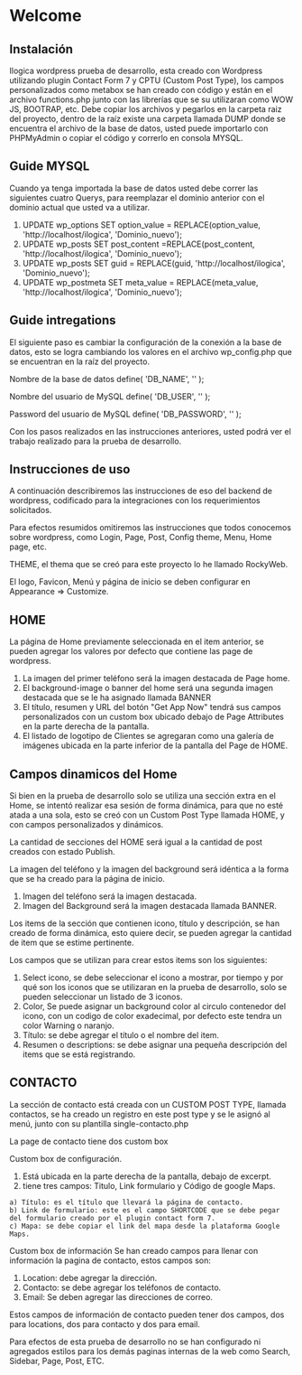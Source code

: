 # Welcome 

## Instalación
Ilogica wordpress prueba de desarrollo, esta creado con Wordpress utilizando plugin Contact Form 7 y CPTU (Custom Post Type), los campos personalizados como metabox se han creado con código y están en el archivo functions.php junto con las librerías que se su utilizaran como WOW JS, BOOTRAP, etc.
Debe copiar los archivos y pegarlos en la carpeta raiz del proyecto, dentro de la raíz existe una carpeta llamada DUMP donde se encuentra el archivo de la base de datos, usted puede importarlo con PHPMyAdmin o copiar el código y correrlo en consola MYSQL.

## Guide MYSQL
Cuando ya tenga importada la base de datos usted debe correr las siguientes cuatro Querys, para reemplazar el dominio anterior con el dominio actual que usted va a utilizar.

1) UPDATE wp_options SET option_value = REPLACE(option_value, 'http://localhost/ilogica', 'Dominio_nuevo');
2) UPDATE wp_posts SET post_content =REPLACE(post_content, 'http://localhost/ilogica', 'Dominio_nuevo');
3) UPDATE wp_posts SET guid = REPLACE(guid, 'http://localhost/ilogica', 'Dominio_nuevo');
4) UPDATE wp_postmeta SET meta_value = REPLACE(meta_value, 'http://localhost/ilogica', 'Dominio_nuevo');

## Guide intregations
El siguiente paso es cambiar la configuración de la conexión a la base de datos, esto se logra cambiando los valores en el archivo wp_config.php que se encuentran en la raíz del proyecto.

Nombre de la base de datos
define( 'DB_NAME', '' );

Nombre del usuario de MySQL
define( 'DB_USER', '' );

Password del usuario de MySQL
define( 'DB_PASSWORD', '' );

Con los pasos realizados en las instrucciones anteriores, usted podrá ver el trabajo realizado para la prueba de desarrollo.

## Instrucciones de uso
A continuación describiremos las instrucciones de eso del backend de wordpress, codificado para la integraciones con los requerimientos solicitados.

Para efectos resumidos omitiremos las instrucciones que todos conocemos sobre wordpress, como Login, Page, Post, Config theme, Menu, Home page, etc.

THEME, el thema que se creó para este proyecto lo he llamado RockyWeb.

El logo, Favicon, Menú y página de inicio se deben configurar en Appearance => Customize.

## HOME 

La página de Home previamente seleccionada en el item anterior, se pueden agregar los valores por defecto que contiene las page de wordpress.

  1) La imagen del primer teléfono será la imagen destacada de Page home.
  2) El background-image o banner del home será una segunda imagen destacada que se le ha asignado llamada BANNER
  3) El título, resumen y URL del botón "Get App Now" tendrá sus campos personalizados con un custom box ubicado debajo de Page Attributes en la parte derecha de la pantalla.
  4) El listado de logotipo de Clientes se agregaran como una galería de imágenes ubicada en la parte inferior de la pantalla del Page de HOME.

## Campos dinamicos del Home

Si bien en la prueba de desarrollo solo se utiliza una sección extra en el Home, se intentó realizar esa sesión de forma dinámica, para que no esté atada a una sola, esto se creó con un Custom Post Type llamada HOME, y con campos personalizados y dinámicos.

La cantidad de secciones del HOME será igual a la cantidad de post creados con estado Publish.

La imagen del teléfono y la imagen del background será idéntica a la forma que se ha creado para la página de inicio.
  
  1) Imagen del teléfono será la imagen destacada.
  2) Imagen del Background será la imagen destacada llamada BANNER.

Los items de la sección que contienen icono, título y descripción, se han creado de forma dinámica, esto quiere decir, se pueden agregar la cantidad de item que se estime pertinente.

Los campos que se utilizan para crear estos items son los siguientes:

  1) Select icono, se debe seleccionar el icono a mostrar, por tiempo y por qué son los iconos que se utilizaran en la prueba de desarrollo, solo se pueden seleccionar un listado de 3 iconos.
  2) Color, Se puede asignar un background color al circulo contenedor del icono, con un codigo de color exadecimal, por defecto este tendra un color Warning o naranjo.
  3) Título: se debe agregar el título o el nombre del item.
  4) Resumen o descriptions: se debe asignar una pequeña descripción del items que se está registrando.

## CONTACTO
La sección de contacto está creada con un CUSTOM POST TYPE, llamada contactos, se ha creado un registro en este post type y se le asignó al menú, junto con su plantilla single-contacto.php

La page de contacto tiene dos custom box

Custom box de configuración.
  
  1) Está ubicada en la parte derecha de la pantalla, debajo de excerpt.
  2) tiene tres campos: Titulo, Link formulario y Código de google Maps.

    a) Título: es el título que llevará la página de contacto.
    b) Link de formulario: este es el campo SHORTCODE que se debe pegar del formulario creado por el plugin contact form 7.
    c) Mapa: se debe copiar el link del mapa desde la plataforma Google Maps.

Custom box de información
Se han creado campos para llenar con información la pagina de contacto, estos campos son:
  
  1) Location: debe agregar la dirección.
  2) Contacto: se debe agregar los teléfonos de contacto.
  3) Email: Se deben agregar las direcciones de correo.

Estos campos de información de contacto pueden tener dos campos, dos para locations, dos para contacto y dos para email.



Para efectos de esta prueba de desarrollo no se han configurado ni agregados estilos para los demás paginas internas de la web como Search, Sidebar, Page, Post, ETC.
